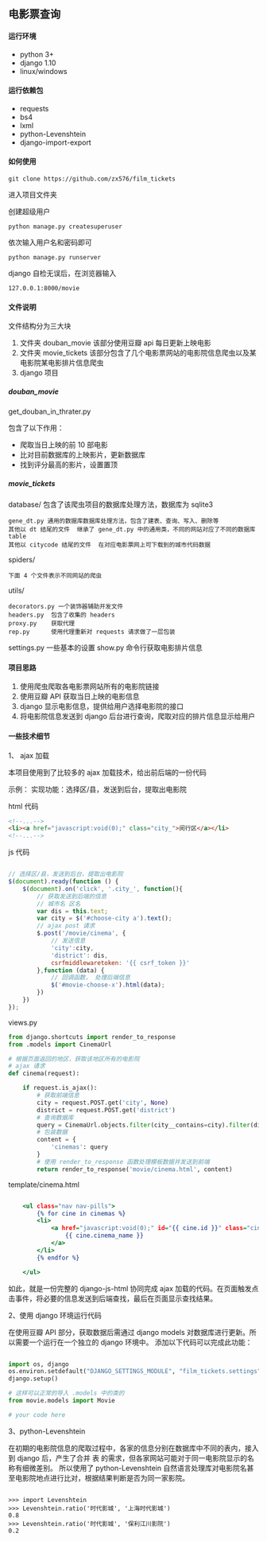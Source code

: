 ## 电影票查询

#### 运行环境

- python 3+
- django 1.10
- linux/windows


#### 运行依赖包

- requests
- bs4
- lxml
- python-Levenshtein
- django-import-export


#### 如何使用

`git clone https://github.com/zx576/film_tickets`

进入项目文件夹

创建超级用户

`python manage.py createsuperuser`

依次输入用户名和密码即可

`python manage.py runserver`

django 自检无误后，在浏览器输入

`127.0.0.1:8000/movie`

#### 文件说明

文件结构分为三大块

1. 文件夹 douban_movie 该部分使用豆瓣 api 每日更新上映电影
2. 文件夹 movie_tickets 该部分包含了几个电影票网站的电影院信息爬虫以及某电影院某电影排片信息爬虫
3. django 项目

##### douban_movie

get_douban_in_thrater.py 

包含了以下作用：

- 爬取当日上映的前 10 部电影
- 比对目前数据库的上映影片，更新数据库
- 找到评分最高的影片，设置置顶


##### movie_tickets

database/  包含了该爬虫项目的数据库处理方法，数据库为 sqlite3

    gene_dt.py 通用的数据库数据库处理方法，包含了建表、查询、写入、删除等
    其他以 dt 结尾的文件  继承了 gene_dt.py 中的通用类，不同的网站对应了不同的数据库 table
    其他以 citycode 结尾的文件  在对应电影票网上可下载到的城市代码数据
  
spiders/
  
    下面 4 个文件表示不同网站的爬虫
  
utils/
    
    decorators.py 一个装饰器辅助开发文件
    headers.py  包含了收集的 headers 
    proxy.py    获取代理
    rep.py      使用代理重新对 requests 请求做了一层包装
    
settings.py 一些基本的设置
show.py 命令行获取电影排片信息


#### 项目思路

1. 使用爬虫爬取各电影票网站所有的电影院链接
2. 使用豆瓣 API 获取当日上映的电影信息
3. django 显示电影信息，提供给用户选择电影院的接口
4. 将电影院信息发送到 django 后台进行查询，爬取对应的排片信息显示给用户


#### 一些技术细节

1、 ajax 加载

本项目使用到了比较多的 ajax 加载技术，给出前后端的一份代码

示例：
实现功能：选择区/县，发送到后台，提取出电影院

html 代码

```html
<!--...-->
<li><a href="javascript:void(0);" class="city_">闵行区</a></li>
<!--...-->
```

js 代码

```javascript

// 选择区/县，发送到后台，提取出电影院
$(document).ready(function () {
    $(document).on('click', '.city_', function(){
        // 获取发送到后端的信息
        // 城市名 区名
        var dis = this.text;
        var city = $('#choose-city a').text();
        // ajax post 请求
        $.post('/movie/cinema', {
            // 发送信息
            'city':city,
            'district': dis,
            csrfmiddlewaretoken: '{{ csrf_token }}'
        },function (data) {
            // 回调函数， 处理后端信息
            $('#movie-choose-x').html(data);
        })
    })
});
```
views.py

```python
from django.shortcuts import render_to_response
from .models import CinemaUrl

# 根据页面返回的地区，获取该地区所有的电影院
# ajax 请求
def cinema(request):

    if request.is_ajax():
        # 获取前端信息
        city = request.POST.get('city', None)
        district = request.POST.get('district')
        # 查询数据库
        query = CinemaUrl.objects.filter(city__contains=city).filter(district__startswith=district)
        # 包装数据
        content = {
            'cinemas': query
        }
        # 使用 render_to_response 函数处理模板数据并发送到前端
        return render_to_response('movie/cinema.html', content)

```

template/cinema.html

```djangotemplate

    <ul class="nav nav-pills">
        {% for cine in cinemas %}
        <li>
            <a href="javascript:void(0);" id="{{ cine.id }}" class="cinema">
                {{ cine.cinema_name }}  
            </a>
        </li>
        {% endfor %}

    </ul>

```

如此，就是一份完整的 django-js-html 协同完成 ajax 加载的代码。在页面触发点击事件，将必要的信息发送到后端查找，最后在页面显示查找结果。


2、使用 django 环境运行代码

在使用豆瓣 API 部分，获取数据后需通过 django models 对数据库进行更新。所以需要一个运行在一个独立的 django 环境中。
添加以下代码可以完成此功能：

```python

import os, django
os.environ.setdefault("DJANGO_SETTINGS_MODULE", "film_tickets.settings")
django.setup()

# 这样可以正常的导入 .models 中的类的
from movie.models import Movie

# your code here
```

3、python-Levenshtein


在初期的电影院信息的爬取过程中，各家的信息分别在数据库中不同的表内，接入到 django 后，产生了合并 表 的需求，但各家网站可能对于同一电影院显示的名称有细微差别。
所以使用了 python-Levenshtein 自然语言处理库对电影院名甚至电影院地点进行比对，根据结果判断是否为同一家影院。

```linux

>>> import Levenshtein
>>> Levenshtein.ratio('时代影城', '上海时代影城')
0.8
>>> Levenshtein.ratio('时代影城', '保利江川影院')
0.2

```
